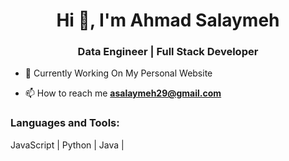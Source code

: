 <h1 align="center">Hi 👋, I'm Ahmad Salaymeh</h1>
<h3 align="center">Data Engineer | Full Stack Developer</h3>

- 🔭 Currently Working On My Personal Website

- 📫 How to reach me **asalaymeh29@gmail.com**

<p align="left">
</p>

<h3 align="left">Languages and Tools:</h3>

JavaScript | Python | Java |


